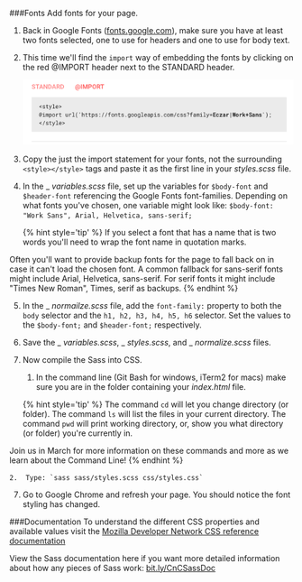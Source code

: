 ###Fonts
Add fonts for your page.

1. Back in Google Fonts ([fonts.google.com](https://fonts.google.com/)), make sure you have at least two fonts selected, one to use for headers and one to use for body text.

2. This time we'll find the `import` way of embedding the fonts by clicking on the red @IMPORT header next to the STANDARD header.

    ![](/images/font-import.png)

3. Copy the just the import statement for your fonts, not the surrounding `<style></style>` tags and paste it as the first line in your _styles.scss_ file.

4. In the _ _variables.scss_ file, set up the variables for `$body-font` and `$header-font` referencing the Google Fonts font-families. Depending on what fonts you've chosen, one variable might look like: `$body-font: "Work Sans", Arial, Helvetica, sans-serif;`

    {% hint style='tip' %}
If you select a font that has a name that is two words you'll need to wrap the font name in quotation marks.
    
Often you'll want to provide backup fonts for the page to fall back on in case it can't load the chosen font. A common fallback for sans-serif fonts might include Arial, Helvetica, sans-serif. For serif fonts it might include "Times New Roman", Times, serif as backups.
    {% endhint %}

5. In the _ _normailze.scss_ file, add the `font-family:` property to both the `body` selector and the `h1, h2, h3, h4, h5, h6` selector.  Set the values to the `$body-font;` and `$header-font;` respectively.

5. Save the _ _variables.scss_, _ _styles.scss_, and _ _normalize.scss_ files.

6. Now compile the Sass into CSS. 
    
    1. In the command line (Git Bash for windows, iTerm2 for macs) make sure you are in the folder containing your _index.html_ file.
    
    {% hint style='tip' %}
The command `cd` will let you change directory (or folder).
The command `ls` will list the files in your current directory.
The command `pwd` will print working directory, or, show you what directory (or folder) you're currently in.
    
Join us in March for more information on these commands and more as we learn about the Command Line!
    {% endhint %}
    
    2.  Type: `sass sass/styles.scss css/styles.css`

7. Go to Google Chrome and refresh your page. You should notice the font styling has changed.

###Documentation
To understand the different CSS properties and available values visit the [Mozilla Developer Network CSS reference documentation](https://developer.mozilla.org/en-US/docs/Web/CSS/Reference)

View the Sass documentation here if you want more detailed information about how any pieces of Sass work: [bit.ly/CnCSassDoc](http://bit.ly/CnCSassDoc) 
